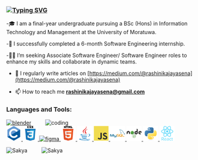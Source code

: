 ### [![Typing SVG](https://readme-typing-svg.demolab.com?font=Kalam&pause=1000&width=450&lines=Hello+there%2C+I'm+Mihiri+Jayasena+%F0%9F%91%8B;from+Sri+Lanka+%F0%9F%98%8A;Seeking+to+develop+captivating+open-source+projects+%F0%9F%91%80)](https://git.io/typing-svg)




-🎓 I am a final-year undergraduate pursuing a BSc (Hons) in Information Technology and Management at the University of Moratuwa.

-🌱 I successfully completed a 6-month Software Engineering internship.

-👩‍💻 I’m seeking Associate Software Engineer/ Software Engineer roles to enhance my skills and collaborate in dynamic teams.


- 📝 I regularly write articles on [https://medium.com/@rashinikajayasena](https://medium.com/@rashinikajayasena)

- 📫 How to reach me **rashinikajayasena@gmail.com**

  



<h3 align="left">Languages and Tools:</h3>
<img align="right" alt="coding" width="400" src=https://camo.githubusercontent.com/4aa77ea32aa4d7be626e833b160f3d8923c133cd32c34fefbdc43c8abfcff710/68747470733a2f2f63646e2e6472696262626c652e636f6d2f75736572732f323730343431342f73637265656e73686f74732f373436363930332f6d656469612f62303861623537363331366264343538326665663138396634373163643965352e676966>
<p align="left"> <a href="https://www.blender.org/" target="_blank" rel="noreferrer"> <img src="https://download.blender.org/branding/community/blender_community_badge_white.svg" alt="blender" width="40" height="40"/> </a> <a href="https://www.cprogramming.com/" target="_blank" rel="noreferrer"> <img src="https://raw.githubusercontent.com/devicons/devicon/master/icons/c/c-original.svg" alt="c" width="40" height="40"/> </a> <a href="https://www.w3schools.com/css/" target="_blank" rel="noreferrer"> <img src="https://raw.githubusercontent.com/devicons/devicon/master/icons/css3/css3-original-wordmark.svg" alt="css3" width="40" height="40"/> </a> <a href="https://www.figma.com/" target="_blank" rel="noreferrer"> <img src="https://www.vectorlogo.zone/logos/figma/figma-icon.svg" alt="figma" width="40" height="40"/> </a> <a href="https://www.w3.org/html/" target="_blank" rel="noreferrer"> <img src="https://raw.githubusercontent.com/devicons/devicon/master/icons/html5/html5-original-wordmark.svg" alt="html5" width="40" height="40"/> </a> <a href="https://www.java.com" target="_blank" rel="noreferrer"> <img src="https://raw.githubusercontent.com/devicons/devicon/master/icons/java/java-original.svg" alt="java" width="40" height="40"/> </a> <a href="https://developer.mozilla.org/en-US/docs/Web/JavaScript" target="_blank" rel="noreferrer"> <img src="https://raw.githubusercontent.com/devicons/devicon/master/icons/javascript/javascript-original.svg" alt="javascript" width="40" height="40"/> </a> <a href="https://www.mysql.com/" target="_blank" rel="noreferrer"> <img src="https://raw.githubusercontent.com/devicons/devicon/master/icons/mysql/mysql-original-wordmark.svg" alt="mysql" width="40" height="40"/> </a> <a href="https://nodejs.org" target="_blank" rel="noreferrer"> <img src="https://raw.githubusercontent.com/devicons/devicon/master/icons/nodejs/nodejs-original-wordmark.svg" alt="nodejs" width="40" height="40"/> </a> <a href="https://www.python.org" target="_blank" rel="noreferrer"> <img src="https://raw.githubusercontent.com/devicons/devicon/master/icons/python/python-original.svg" alt="python" width="40" height="40"/> </a> <a href="https://reactjs.org/" target="_blank" rel="noreferrer"> <img src="https://raw.githubusercontent.com/devicons/devicon/master/icons/react/react-original-wordmark.svg" alt="react" width="40" height="40"/> </a> </p>

<p>
 <img align="left" src="https://github-readme-stats.vercel.app/api/top-langs?username=Mihirirj&langs_count=10&show_icons=true&locale=en&layout=compact&theme=chartreuse-dark" alt="Sakya" />
</p>
<p>&nbsp;<img align="right" src="https://github-readme-stats.vercel.app/api?username=Mihirirj&show_icons=true&locale=en&theme=chartreuse-dark" alt="Sakya" width="410"/>
</p>
